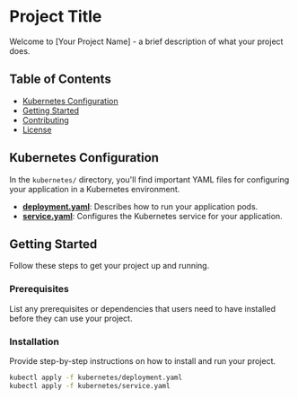 # Project Title

Welcome to [Your Project Name] - a brief description of what your project does.

## Table of Contents

- [Kubernetes Configuration](#kubernetes-configuration)
- [Getting Started](#getting-started)
- [Contributing](#contributing)
- [License](#license)

## Kubernetes Configuration

In the `kubernetes/` directory, you'll find important YAML files for configuring your application in a Kubernetes environment.

- [**deployment.yaml**](kubernetes/deployment.yaml): Describes how to run your application pods.
- [**service.yaml**](kubernetes/service.yaml): Configures the Kubernetes service for your application.

## Getting Started

Follow these steps to get your project up and running.

### Prerequisites

List any prerequisites or dependencies that users need to have installed before they can use your project.

### Installation

Provide step-by-step instructions on how to install and run your project.

```bash
kubectl apply -f kubernetes/deployment.yaml
kubectl apply -f kubernetes/service.yaml
